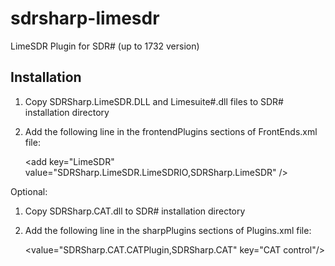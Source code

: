 # sdrsharp-limesdr

LimeSDR Plugin for SDR# (up to 1732 version)

## Installation

1. Copy SDRSharp.LimeSDR.DLL and Limesuite#.dll files to SDR# installation directory
2. Add the following line in the frontendPlugins sections of FrontEnds.xml file:

	&lt;add key="LimeSDR" value="SDRSharp.LimeSDR.LimeSDRIO,SDRSharp.LimeSDR" /&gt;
	
Optional:
1. Copy SDRSharp.CAT.dll to SDR# installation directory
2. Add the following line in the sharpPlugins sections of Plugins.xml file:

	&lt;value="SDRSharp.CAT.CATPlugin,SDRSharp.CAT" key="CAT control"/&gt;

